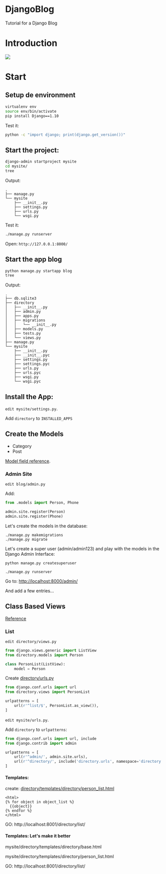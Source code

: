 # DjangoBlog
Tutorial for a Django Blog


# Introduction

![](https://f3f79d362f2f9272ed76ca8f1493bdd8d9ea59bd.googledrive.com/host/0B74beDyervjzWWdWY3lRYkJ4SGM/img/djangoExample.png)


# Start

## Setup de environment

```bash
virtualenv env
source env/bin/activate
pip install Django==1.10
```

Test it:
```bash
python -c "import django; print(django.get_version())"
```

## Start the project:

```bash
django-admin startproject mysite
cd mysite/
tree
```

Output:
```
.
├── manage.py
└── mysite
    ├── __init__.py
    ├── settings.py
    ├── urls.py
    └── wsgi.py
```

Test it:
```bash
./manage.py runserver
```

Open: ```http://127.0.0.1:8000/```

## Start the app blog

```bash
python manage.py startapp blog
tree
```

Output:
```
.
├── db.sqlite3
├── directory
│   ├── __init__.py
│   ├── admin.py
│   ├── apps.py
│   ├── migrations
│   │   └── __init__.py
│   ├── models.py
│   ├── tests.py
│   └── views.py
├── manage.py
└── mysite
    ├── __init__.py
    ├── __init__.pyc
    ├── settings.py
    ├── settings.pyc
    ├── urls.py
    ├── urls.pyc
    ├── wsgi.py
    └── wsgi.pyc
```

## Install the App:

`edit mysite/settings.py`.

Add `directory` to `INSTALLED_APPS`


## Create the Models

- Category
- Post


[Model field reference](https://docs.djangoproject.com/en/1.9/ref/models/fields/).

### Admin Site

`edit blog/admin.py`

Add:

```python
from .models import Person, Phone

admin.site.register(Person)
admin.site.register(Phone)

```

Let's create the models in the database:
```
./manage.py makemigrations
./manage.py migrate
```

Let's create a super user (admin/admin123) and play with the models in the Django Admin Interface:

```
python manage.py createsuperuser
```

```
./manage.py runserver
```

Go to: [http://localhost:8000/admin/](http://localhost:8000/admin/)

And add a few entries...

## Class Based Views

[Reference](https://docs.djangoproject.com/en/1.9/topics/class-based-views/)

### List

`edit directory/views.py`

```python
from django.views.generic import ListView
from directory.models import Person

class PersonList(ListView):
    model = Person
```

Create [directory/urls.py](mysite/directory/urls.py)

```python
from django.conf.urls import url
from directory.views import PersonList

urlpatterns = [
    url(r'^list/$', PersonList.as_view()),
]

```

`edit mysite/urls.py`.

Add `directory` to `urlpatterns`:

```python
from django.conf.urls import url, include
from django.contrib import admin

urlpatterns = [
    url(r'^admin/', admin.site.urls),
    url(r'^directory/', include('directory.urls', namespace='directory')),
]
```

#### Templates:

create: [directory/templates/directory/person_list.html](mysite/directory/templates/directory/person_list.html)

```
<html>
{% for object in object_list %}
  {{object}}
{% endfor %}
</html>

```

GO: http://localhost:8001/directory/list/

#### Templates: Let's make it better

mysite/directory/templates/directory/base.html

mysite/directory/templates/directory/person_list.html

GO: http://localhost:8001/directory/list/
